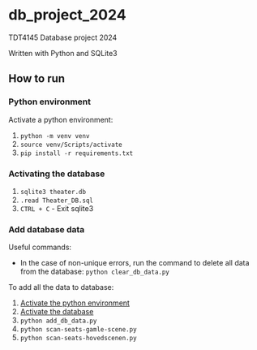 # db_project_2024
TDT4145 Database project 2024


Written with Python and SQLite3


## How to run

### Python environment

Activate a python environment:

1. `python -m venv venv`
2. `source venv/Scripts/activate`
3. `pip install -r requirements.txt`


### Activating the database

1. `sqlite3 theater.db`
2. `.read Theater_DB.sql`
3. `CTRL + C` - Exit sqlite3


### Add database data

Useful commands:

- In the case of non-unique errors, run the command to delete all data from the database:
`python clear_db_data.py`

To add all the data to database:

1. [Activate the python environment](#python-environment)
2. [Activate the database](#activating-the-database)
3. `python add_db_data.py`
4. `python scan-seats-gamle-scene.py`
5. `python scan-seats-hovedscenen.py`




























































